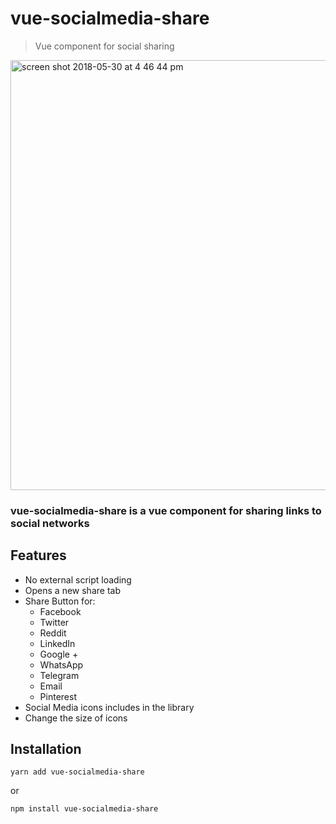 # vue-socialmedia-share

> Vue component for social sharing

<img width="688" alt="screen shot 2018-05-30 at 4 46 44 pm" src="https://user-images.githubusercontent.com/9936881/40717210-2a117e2e-6429-11e8-8230-cc0b22094d96.png">

### vue-socialmedia-share is a vue component for sharing links to social networks

## Features

* No external script loading
* Opens a new share tab
* Share Button for:
  * Facebook
  * Twitter
  * Reddit
  * LinkedIn
  * Google +
  * WhatsApp
  * Telegram
  * Email
  * Pinterest
* Social Media icons includes in the library
* Change the size of icons

## Installation

`yarn add vue-socialmedia-share`

or

`npm install vue-socialmedia-share`
